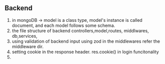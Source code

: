 ## Backend
1. in mongoDB -> model is a class type, model's instance is called document, and each model follows some schema.  
2. the file structure of backend controllers,model,routes, middlwares, db,services,
3. using validation of backend input using zod in the middlewares refer the middleware dir.
4. setting cookie in the response header. res.cookie() in login funcitonality
5. 